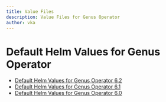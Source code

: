 ```yaml
---
title: Value Files
description: Value Files for Genus Operator
author: vka
---
```


# Default Helm Values for Genus Operator

- [Default Helm Values for Genus Operator 6.2](genus-operator-6.2.md)
- [Default Helm Values for Genus Operator 6.1](genus-operator-6.1.md)
- [Default Helm Values for Genus Operator 6.0](genus-operator-6.0.md)
